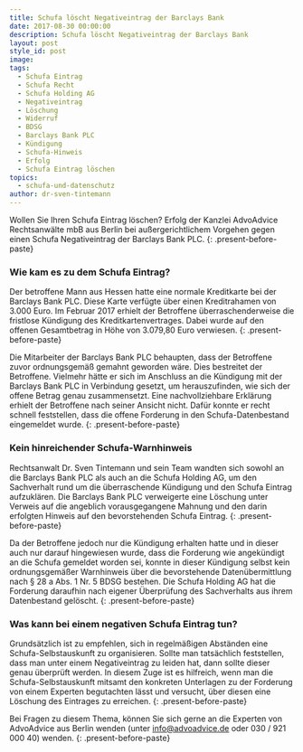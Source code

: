```yaml
---
title: Schufa löscht Negativeintrag der Barclays Bank
date: 2017-08-30 00:00:00
description: Schufa löscht Negativeintrag der Barclays Bank
layout: post
style_id: post
image:
tags:
  - Schufa Eintrag
  - Schufa Recht
  - Schufa Holding AG
  - Negativeintrag
  - Löschung
  - Widerruf
  - BDSG
  - Barclays Bank PLC
  - Kündigung
  - Schufa-Hinweis
  - Erfolg
  - Schufa Eintrag löschen
topics:
  - schufa-und-datenschutz
author: dr-sven-tintemann
---
```



Wollen Sie Ihren Schufa Eintrag löschen? Erfolg der Kanzlei AdvoAdvice Rechtsanwälte mbB aus Berlin bei außergerichtlichem Vorgehen gegen einen Schufa Negativeintrag der Barclays Bank PLC.
{: .present-before-paste}

### Wie kam es zu dem Schufa Eintrag?

Der betroffene Mann aus Hessen hatte eine normale Kreditkarte bei der Barclays Bank PLC. Diese Karte verfügte über einen Kreditrahamen von 3.000 Euro. Im Februar 2017 erhielt der Betroffene überraschenderweise die fristlose Kündigung des Kreditkartenvertrages. Dabei wurde auf den offenen Gesamtbetrag in Höhe von 3.079,80 Euro verwiesen.
{: .present-before-paste}

Die Mitarbeiter der Barclays Bank PLC behaupten, dass der Betroffene zuvor ordnungsgemäß gemahnt geworden wäre. Dies bestreitet der Betroffene. Vielmehr hätte er sich im Anschluss an die Kündigung mit der Barclays Bank PLC in Verbindung gesetzt, um herauszufinden, wie sich der offene Betrag genau zusammensetzt. Eine nachvollziehbare Erklärung erhielt der Betroffene nach seiner Ansicht nicht. Dafür konnte er recht schnell feststellen, dass die offene Forderung in den Schufa-Datenbestand eingemeldet wurde.
{: .present-before-paste}

### Kein hinreichender Schufa-Warnhinweis

Rechtsanwalt Dr. Sven Tintemann und sein Team wandten sich sowohl an die Barclays Bank PLC als auch an die Schufa Holding AG, um den Sachverhalt rund um die überraschende Kündigung und den Schufa Eintrag aufzuklären. Die Barclays Bank PLC verweigerte eine Löschung unter Verweis auf die angeblich vorausgegangene Mahnung und den darin erfolgten Hinweis auf den bevorstehenden Schufa Eintrag.
{: .present-before-paste}

Da der Betroffene jedoch nur die Kündigung erhalten hatte und in dieser auch nur darauf hingewiesen wurde, dass die Forderung wie angekündigt an die Schufa gemeldet worden sei, konnte in dieser Kündigung selbst kein ordnungsgemäßer Warnhinweis über die bevorstehende Datenübermittlung nach § 28 a Abs. 1 Nr. 5 BDSG bestehen. Die Schufa Holding AG hat die Forderung daraufhin nach eigener Überprüfung des Sachverhalts aus ihrem Datenbestand gelöscht.
{: .present-before-paste}

### Was kann bei einem negativen Schufa Eintrag tun?

Grundsätzlich ist zu empfehlen, sich in regelmäßigen Abständen eine Schufa-Selbstauskunft zu organisieren. Sollte man tatsächlich feststellen, dass man unter einem Negativeintrag zu leiden hat, dann sollte dieser genau überprüft werden. In diesem Zuge ist es hilfreich, wenn man die Schufa-Selbstauskunft mitsamt den konkreten Unterlagen zu der Forderung von einem Experten begutachten lässt und versucht, über diesen eine Löschung des Eintrages zu erreichen.
{: .present-before-paste}

Bei Fragen zu diesem Thema, können Sie sich gerne an die Experten von AdvoAdvice aus Berlin wenden (unter info@advoadvice.de oder 030 / 921 000 40) wenden.
{: .present-before-paste}